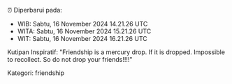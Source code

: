 ⏰ Diperbarui pada:
- WIB: Sabtu, 16 November 2024 14.21.26 UTC
- WITA: Sabtu, 16 November 2024 15.21.26 UTC
- WIT: Sabtu, 16 November 2024 16.21.26 UTC

Kutipan Inspiratif:
"Friendship is a mercury drop. If it is dropped. Impossible to recollect. So do not drop your friends!!!!"


Kategori: friendship

